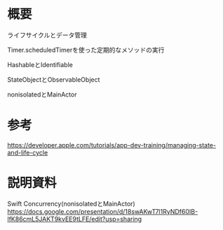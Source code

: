 # 概要

ライフサイクルとデータ管理

Timer.scheduledTimerを使った定期的なメソッドの実行

HashableとIdentifiable

StateObjectとObservableObject

nonisolatedとMainActor

# 参考

https://developer.apple.com/tutorials/app-dev-training/managing-state-and-life-cycle

# 説明資料

Swift Concurrency(nonisolatedとMainActor)
https://docs.google.com/presentation/d/18swAKwT7l1RyNDf60IB-lfK86cmL5JAKT9kvEE9tLFE/edit?usp=sharing
